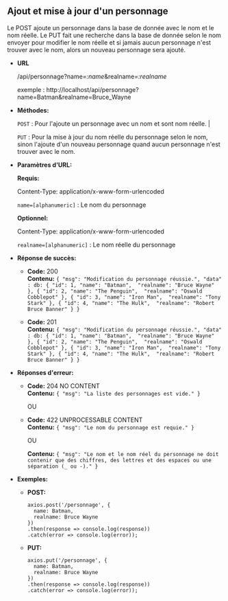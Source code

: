 **Ajout et mise à jour d'un personnage**
----
  Le POST ajoute un personnage dans la base de donnée avec le nom et le nom réelle.
  Le PUT fait une recherche dans la base de donnée selon le nom envoyer pour modifier le nom réelle
  et si jamais aucun personnage n'est trouver avec le nom, alors un nouveau personnage sera ajouté.

* **URL**

  /api/personnage?name=*:name*&realname=*:realname*

  exemple : http://localhost/api/personnage?name=Batman&realname=Bruce_Wayne

* **Méthodes:**

  `POST` : Pour l'ajoute un personnage avec un nom et sont nom réelle. | 

  `PUT` : Pour la mise à jour du nom réelle du personnage selon le nom, sinon l'ajoute d'un nouveau personnage quand aucun personnage n'est trouver avec le nom.

* **Paramètres d'URL:**

  **Requis:**

    Content-Type: application/x-www-form-urlencoded

	`name=[alphanumeric]` : Le nom du personnage

  **Optionnel:**

    Content-Type: application/x-www-form-urlencoded

	 `realname=[alphanumeric]` : Le nom réelle du personnage

* **Réponse de succès:**

  * **Code:** 200 <br />
    **Contenu:** `{
      "msg": "Modification du personnage réussie.",
    	"data" :
        db: {
          "id": 1,
          "name": "Batman", 
          "realname": "Bruce Wayne"
		    }, {
          "id": 2,
          "name": "The Penguin", 
          "realname": "Oswald Cobblepot"
        }, {
          "id": 3,
          "name": "Iron Man", 
          "realname": "Tony Stark"
        }, {
          "id": 4,
          "name": "The Hulk", 
          "realname": "Robert Bruce Banner"
        }
 	  }`

  * **Code:** 201 <br />
    **Contenu:** `{
      "msg": "Modification du personnage réussie.",
    	"data" :
        db: {
          "id": 1,
          "name": "Batman", 
          "realname": "Bruce Wayne"
		    }, {
          "id": 2,
          "name": "The Penguin", 
          "realname": "Oswald Cobblepot"
        }, {
          "id": 3,
          "name": "Iron Man", 
          "realname": "Tony Stark"
        }, {
          "id": 4,
          "name": "The Hulk", 
          "realname": "Robert Bruce Banner"
        }
 	  }`
 
* **Réponses d'erreur:**

  * **Code:** 204 NO CONTENT <br />
    **Contenu:** `{ "msg": "La liste des personnages est vide." }`   
    
    OU

  * **Code:** 422 UNPROCESSABLE CONTENT <br />
    **Contenu:** `{ "msg": "Le nom du personnage est requie." }`

      OU

    **Contenu:** `{ "msg": "Le nom et le nom réel du personnage ne doit contenir que des chiffres, des lettres et des espaces ou une séparation (_ ou -)." }`
    
* **Exemples:**

  * **POST:**

        axios.post('/personnage', {
          name: Batman,
          realname: Bruce Wayne
        })
	    .then(response => console.log(response))
	    .catch(error => console.log(error));

  * **PUT:**

        axios.put('/personnage', {
          name: Batman,
          realname: Bruce Wayne
        })
	    .then(response => console.log(response))
	    .catch(error => console.log(error));
